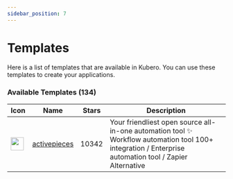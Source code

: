 ```yaml
---
sidebar_position: 7
---
```

# Templates


Here is a list of templates that are available in Kubero. You can use these templates to create your applications.

<!-- ADDONS_LIST_START -->


### Available Templates (134)

| Icon | Name | Stars | Description |
|---|---|---|---|
| <img src='https://avatars.githubusercontent.com/u/99494700?s=200&v=4' width='30px' /> | [activepieces](https://github.com/activepieces/activepieces) | 10342 | Your friendliest open source all-in-one automation tool ✨ Workflow automation tool 100+ integration / Enterprise automation tool / Zapier Alternative |

